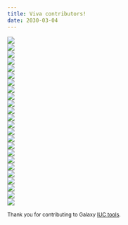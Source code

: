 ```yaml
---
title: Viva contributors!
date: 2030-03-04
---
```

<div class="row">
  <div class="col-xs-2 col-md-1">
    <a href="https://github.com/bgruening">
      <img class="img-thumbnail mb-4" src="https://avatars0.githubusercontent.com/u/469983?v=3&s=60">
    </a>
  </div>
  <div class="col-xs-2 col-md-1">
    <a href="https://github.com/hexylena">
      <img class="img-thumbnail mb-4" src="https://avatars3.githubusercontent.com/u/458683?v=3&s=60">
    </a>
  </div>
  <div class="col-xs-2 col-md-1">
    <a href="https://github.com/nsoranzo">
      <img class="img-thumbnail mb-4" src="https://avatars0.githubusercontent.com/u/4924623?v=3&s=60">
    </a>
  </div>
  <div class="col-xs-2 col-md-1">
    <a href="https://github.com/abretaud">
      <img class="img-thumbnail mb-4" src="https://avatars0.githubusercontent.com/u/238755?v=3&s=60">
    </a>
  </div>
  <div class="col-xs-2 col-md-1">
    <a href="https://github.com/yhoogstrate">
      <img class="img-thumbnail mb-4" src="https://avatars3.githubusercontent.com/u/2264697?v=3&s=60">
    </a>
  </div>
  <div class="col-xs-2 col-md-1">
    <a href="https://github.com/bebatut">
      <img class="img-thumbnail mb-4" src="https://avatars2.githubusercontent.com/u/1842467?v=3&s=60">
    </a>
  </div>
  <div class="col-xs-2 col-md-1">
    <a href="https://github.com/mvdbeek">
      <img class="img-thumbnail mb-4" src="https://avatars3.githubusercontent.com/u/6804901?v=3&s=60">
    </a>
  </div>
  <div class="col-xs-2 col-md-1">
    <a href="https://github.com/fubar2">
      <img class="img-thumbnail mb-4" src="https://avatars1.githubusercontent.com/u/6016266?v=3&s=60">
    </a>
  </div>
  <div class="col-xs-2 col-md-1">
    <a href="https://github.com/dpryan79">
      <img class="img-thumbnail mb-4" src="https://avatars0.githubusercontent.com/u/6399000?v=3&s=60">
    </a>
  </div>
  <div class="col-xs-2 col-md-1">
    <a href="https://github.com/TorHou">
      <img class="img-thumbnail mb-4" src="https://avatars0.githubusercontent.com/u/6604493?v=3&s=60">
    </a>
  </div>
  <div class="col-xs-2 col-md-1">
    <a href="https://github.com/loraine-gueguen">
      <img class="img-thumbnail mb-4" src="https://avatars3.githubusercontent.com/u/16136876?v=3&s=60">
    </a>
  </div>
  <div class="col-xs-2 col-md-1">
    <a href="https://github.com/pjbriggs">
      <img class="img-thumbnail mb-4" src="https://avatars3.githubusercontent.com/u/840204?v=3&s=60">
    </a>
  </div>
  <div class="col-xs-2 col-md-1">
    <a href="https://github.com/mr-c">
      <img class="img-thumbnail mb-4" src="https://avatars0.githubusercontent.com/u/1330696?v=3&s=60">
    </a>
  </div>
  <div class="col-xs-2 col-md-1">
    <a href="https://github.com/lparsons">
      <img class="img-thumbnail mb-4" src="https://avatars2.githubusercontent.com/u/645128?v=3&s=60">
    </a>
  </div>
  <div class="col-xs-2 col-md-1">
    <a href="https://github.com/lecorguille">
      <img class="img-thumbnail mb-4" src="https://avatars1.githubusercontent.com/u/11072022?v=3&s=60">
    </a>
  </div>
  <div class="col-xs-2 col-md-1">
    <a href="https://github.com/jj-umn">
      <img class="img-thumbnail mb-4" src="https://avatars0.githubusercontent.com/u/2116803?v=3&s=60">
    </a>
  </div>

  <div class="col-xs-2 col-md-1">
    <a href="https://github.com/najoshi">
      <img class="img-thumbnail mb-4" src="https://avatars1.githubusercontent.com/u/607905?v=3&s=60">
    </a>
  </div>
  <div class="col-xs-2 col-md-1">
    <a href="https://github.com/shiltemann">
      <img class="img-thumbnail mb-4" src="https://avatars0.githubusercontent.com/u/2563865?v=3&s=60">
    </a>
  </div>
  <div class="col-xs-2 col-md-1">
    <a href="https://github.com/tiagoantao">
      <img class="img-thumbnail mb-4" src="https://avatars2.githubusercontent.com/u/34787?v=3&s=60">
    </a>
  </div>
  <div class="col-xs-2 col-md-1">
    <a href="https://github.com/dyusuf">
      <img class="img-thumbnail mb-4" src="https://avatars1.githubusercontent.com/u/63959?v=3&s=60">
    </a>
  </div>
  <div class="col-xs-2 col-md-1">
    <a href="https://github.com/scholtalbers">
      <img class="img-thumbnail mb-4" src="https://avatars0.githubusercontent.com/u/102411?v=3&s=60">
    </a>
  </div>
  <div class="col-xs-2 col-md-1">
    <a href="https://github.com/blankclemens">
      <img class="img-thumbnail mb-4" src="https://avatars3.githubusercontent.com/u/12255194?v=3&s=60">
    </a>
  </div>
  <div class="col-xs-2 col-md-1">
    <a href="https://github.com/pavanvidem">
      <img class="img-thumbnail mb-4" src="https://avatars0.githubusercontent.com/u/5268277?v=3&s=60">
    </a>
  </div>
  <div class="col-xs-2 col-md-1">
    <a href="https://github.com/ieguinoa">
      <img class="img-thumbnail mb-4" src="https://avatars1.githubusercontent.com/u/9387196?v=3&s=60">
    </a>
  </div>
</div>

<small>Thank you for contributing to Galaxy [IUC tools](https://github.com/galaxyproject/tools-iuc/graphs/contributors).</small>
